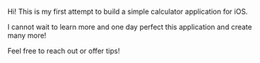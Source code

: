 Hi! This is my first attempt to build a simple calculator application for iOS.

I cannot wait to learn more and one day perfect this application and create many more!

Feel free to reach out or offer tips!
